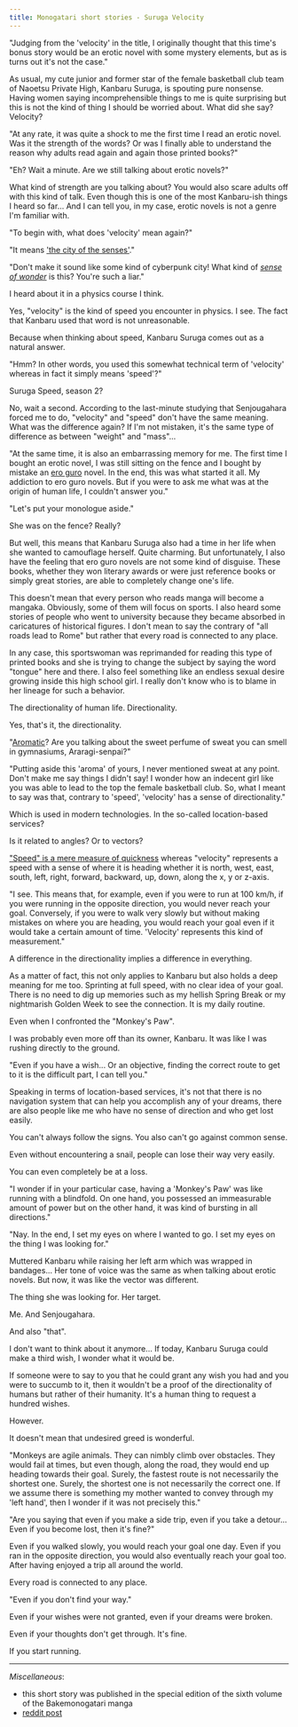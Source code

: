 ```yaml
---
title: Monogatari short stories - Suruga Velocity
---
```


"Judging from the 'velocity' in the title, I originally thought that this time's bonus story would be an erotic novel with some mystery elements, but as is turns out it's not the case."

As usual, my cute junior and former star of the female basketball club team of Naoetsu Private High, Kanbaru Suruga, is spouting pure nonsense. Having women saying incomprehensible things to me is quite surprising but this is not the kind of thing I should be worried about. What did she say? Velocity?

"At any rate, it was quite a shock to me the first time I read an erotic novel. Was it the strength of the words? Or was I finally able to understand the reason why adults read again and again those printed books?"

"Eh? Wait a minute. Are we still talking about erotic novels?"

What kind of strength are you talking about? You would also scare adults off with this kind of talk. Even though this is one of the most Kanbaru-ish things I heard so far... And I can tell you, in my case, erotic novels is not a genre I'm familiar with.

"To begin with, what does 'velocity' mean again?"

"It means <a href="#" title="TL note 1: Written as 官能都市 (kannōtoshi, 'city of the senses'), it is a pun on how ベロシティ (beroshiti, 'velocity') can be cut in two: ベロ (bero, 'tongue') and シティ (shiti, 'city').">'the city of the senses'</a>."

"Don't make it sound like some kind of cyberpunk city! What kind of <a href="#" title="TL note 2: A concept appearing in science fiction, it is described as the 'root of excitement' or as 'the sense of inspired awe when a reader realizes the full implications of an action'.">*sense of wonder*</a> is this? You're such a liar."

I heard about it in a physics course I think.

Yes, "velocity" is the kind of <a href="#" title="TL note 3: Written as 速度 (sokudo)."></a>speed you encounter in physics. I see. The fact that Kanbaru used that word is not unreasonable.

Because when thinking about speed, Kanbaru Suruga comes out as a natural answer.

"Hmm? In other words, you used this somewhat technical term of 'velocity' whereas in fact it simply means 'speed'?"

Suruga Speed, season 2?

No, wait a second. According to the last-minute studying that Senjougahara forced me to do, "velocity" and "speed" don't have the same meaning. What was the difference again? If I'm not mistaken, it's the same type of difference as between "weight" and "mass"...

"At the same time, it is also an embarrassing memory for me. The first time I bought an erotic novel, I was still sitting on the fence and I bought by mistake an <a href="#" title="TL note 4: Contraction of 'erotic' and 'grotesque'. It is an artistic movement that originated in Japan in the 30s and which focuses on eroticism and sexual corruption.">ero guro</a> novel. In the end, this was what started it all. My addiction to ero guro novels. But if you were to ask me what was at the origin of human life, I couldn't answer you."

"Let's put your monologue aside."

She was on the fence? Really?

But well, this means that Kanbaru Suruga also had a time in her life when she wanted to camouflage herself. Quite charming. But unfortunately, I also have the feeling that ero guro novels are not some kind of disguise. These books, whether they won literary awards or were just reference books or simply great stories, are able to completely change one's life.

This doesn't mean that every person who reads manga will become a mangaka. Obviously, some of them will focus on sports. I also heard some stories of people who went to university because they became absorbed in caricatures of historical figures. I don't mean to say the contrary of "all roads lead to Rome" but rather that every road is connected to any place.

In any case, this sportswoman was reprimanded for reading this type of printed books and she is trying to change the subject by saying the word "tongue" here and there. I also feel something like an endless sexual desire growing inside this high school girl. I really don't know who is to blame in her lineage for such a behavior.

The directionality of human life. Directionality.

Yes, that's it, the directionality.

"<a href="#" title="TL note 5: 方向性 (houkousei, 'directionality') and 芳香性 (houkousei, 'aromatic') are homonyms.">Aromatic</a>? Are you talking about the sweet perfume of sweat you can smell in gymnasiums, Araragi-senpai?"

"Putting aside this 'aroma' of yours, I never mentioned sweat at any point. Don't make me say things I didn't say! I wonder how an indecent girl like you was able to lead to the top the female basketball club. So, what I meant to say was that, contrary to 'speed', 'velocity' has a sense of directionality."

Which is used in modern technologies. In the so-called location-based services?

Is it related to angles? Or to vectors?

<a href="#" title="TL note 6: This time, 'speed' is written as スピード (supiido) and 'quickness' as 速さ (hayasa).">"Speed" is a mere measure of quickness</a> whereas "velocity" represents a speed with a sense of where it is heading whether it is north, west, east, south, left, right, forward, backward, up, down, along the x, y or z-axis.

"I see. This means that, for example, even if you were to run at 100 km/h, if you were running in the opposite direction, you would never reach your goal. Conversely, if you were to walk very slowly but without making mistakes on where you are heading, you would reach your goal even if it would take a certain amount of time. 'Velocity' represents this kind of measurement."

A difference in the directionality implies a difference in everything.

As a matter of fact, this not only applies to Kanbaru but also holds a deep meaning for me too. Sprinting at full speed, with no clear idea of your goal. There is no need to dig up memories such as my hellish Spring Break or my nightmarish Golden Week to see the connection. It is my daily routine.

Even when I confronted the "Monkey's Paw".

I was probably even more off than its owner, Kanbaru. It was like I was rushing directly to the ground.

"Even if you have a wish... Or an objective, finding the correct route to get to it is the difficult part, I can tell you."

Speaking in terms of location-based services, it's not that there is no navigation system that can help you accomplish any of your dreams, there are also people like me who have no sense of direction and who get lost easily.

You can't always follow the signs. You also can't go against common sense.

Even without encountering a snail, people can lose their way very easily.

You can even completely be at a loss.

"I wonder if in your particular case, having a 'Monkey's Paw' was like running with a blindfold. On one hand, you possessed an immeasurable amount of power but on the other hand, it was kind of bursting in all directions."

"Nay. In the end, I set my eyes on where I wanted to go. I set my eyes on the thing I was looking for."

Muttered Kanbaru while raising her left arm which was wrapped in bandages... Her tone of voice was the same as when talking about erotic novels. But now, it was like the vector was different.

The thing she was looking for. Her target.

Me. And Senjougahara.

And also "that".

I don't want to think about it anymore... If today, Kanbaru Suruga could make a third wish, I wonder what it would be.

If someone were to say to you that he could grant any wish you had and you were to succumb to it, then it wouldn't be a proof of the directionality of humans but rather of their humanity. It's a human thing to request a hundred wishes.

However.

It doesn't mean that undesired greed is wonderful.

"Monkeys are agile animals. They can nimbly climb over obstacles. They would fail at times, but even though, along the road, they would end up heading towards their goal. Surely, the fastest route is not necessarily the shortest one. Surely, the shortest one is not necessarily the correct one. If we assume there is something my mother wanted to convey through my 'left hand', then I wonder if it was not precisely this."

"Are you saying that even if you make a side trip, even if you take a detour... Even if you become lost, then it's fine?"

Even if you walked slowly, you would reach your goal one day. Even if you ran in the opposite direction, you would also eventually reach your goal too. After having enjoyed a trip all around the world.

Every road is connected to any place.

"Even if you don't find your way."

Even if your wishes were not granted, even if your dreams were broken.

Even if your thoughts don't get through. It's fine.

If you start running.

___

*Miscellaneous*:

- this short story was published in the special edition of the sixth volume of the Bakemonogatari manga
- [reddit post](https://old.reddit.com/r/araragi/comments/cskcpr/monogatari_short_stories_suruga_velocity/)
